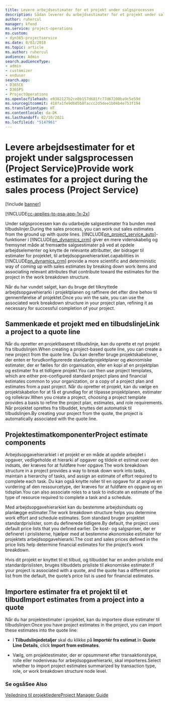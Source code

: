 ```yaml
---
title: Levere arbejdsestimater for et projekt under salgsprocessen
description: Sådan leverer du arbejdsestimater for et projekt under salgsprocessen i Project Service
author: ruhercul
manager: kfend
ms.service: project-operations
ms.custom:
- dyn365-projectservice
ms.date: 8/03/2018
ms.topic: article
ms.author: ruhercul
audience: Admin
search.audienceType:
- admin
- customizer
- enduser
search.app:
- D365CE
- D365PS
- ProjectOperations
ms.openlocfilehash: e9382127b2ce0b157d681fc77d67200ba9c5e59d
ms.sourcegitcommit: 418fa1fe9d605b8faccc2d5dee1b04b4e753f194
ms.translationtype: HT
ms.contentlocale: da-DK
ms.lasthandoff: 02/10/2021
ms.locfileid: "5147961"
---
```

# <a name="provide-work-estimates-for-a-project-during-the-sales-process-project-service"></a><span data-ttu-id="26bc8-103">Levere arbejdsestimater for et projekt under salgsprocessen (Project Service)</span><span class="sxs-lookup"><span data-stu-id="26bc8-103">Provide work estimates for a project during the sales process (Project Service)</span></span>

[!include [banner](../includes/psa-now-project-operations.md)]

[!INCLUDE[cc-applies-to-psa-app-1x-2x](../includes/cc-applies-to-psa-app-1x-2x.md)]

<span data-ttu-id="26bc8-104">Under salgsprocessen kan du udarbejde salgsestimater fra bunden med tilbudslinjer.</span><span class="sxs-lookup"><span data-stu-id="26bc8-104">During the sales process, you can work out sales estimates from the ground up with quote lines.</span></span> [!INCLUDE[pn_project_service_auto](../includes/pn-project-service-auto.md)]<span data-ttu-id="26bc8-105">-funktioner i [!INCLUDE[pn_dynamics_crm](../includes/pn-dynamics-crm.md)] giver en mere videnskabelig og fremsynet måde at fremsætte salgsestimater på ved at opdele arbejdselementer og knytte de relevante attributter, der bidrager til estimater for projektet, til arbejdsopgavehierarkiet.</span><span class="sxs-lookup"><span data-stu-id="26bc8-105">capabilities in [!INCLUDE[pn_dynamics_crm](../includes/pn-dynamics-crm.md)] provide a more scientific and deterministic way of coming up with sales estimates by breaking down work items and associating relevant attributes that contribute toward the estimates for the project in the work breakdown structure.</span></span>  
  
 <span data-ttu-id="26bc8-106">Når du har vundet salget, kan du bruge det tilknyttede arbejdsopgavehierarki i projektplanen og raffinere det efter dine behov til gennemførelse af projektet.</span><span class="sxs-lookup"><span data-stu-id="26bc8-106">Once you win the sale, you can use the associated work breakdown structure in your project plan, refining it as necessary for successful completion of your project.</span></span>  
  
## <a name="link-a-project-to-a-quote-line"></a><span data-ttu-id="26bc8-107">Sammenkæde et projekt med en tilbudslinje</span><span class="sxs-lookup"><span data-stu-id="26bc8-107">Link a project to a quote line</span></span>  
 <span data-ttu-id="26bc8-108">Når du opretter en projektbaseret tilbudslinje, kan du oprette et nyt projekt fra tilbudslinjen.</span><span class="sxs-lookup"><span data-stu-id="26bc8-108">When creating a project-based quote line, you can create a new project from the quote line.</span></span> <span data-ttu-id="26bc8-109">Du kan derefter bruge projektskabeloner, der enten er forudkonfigurerede standardprojektplaner og økonomiske estimater, der er fælles for din organisation, eller en kopi af en projektplan og estimater fra et tidligere projekt.</span><span class="sxs-lookup"><span data-stu-id="26bc8-109">You can then use project templates, which are either pre-configured standard project plans and financial estimates common to your organization, or a copy of a project plan and estimates from a past project.</span></span> <span data-ttu-id="26bc8-110">Når du opretter et projekt, kan du vælge en projektskabelon for at få et grundlag for at tilpasse projektplanen, estimater og rollekrav.</span><span class="sxs-lookup"><span data-stu-id="26bc8-110">When you create a project, choosing a project template provides a basis to refine the project plan, estimates, and role requirements.</span></span> <span data-ttu-id="26bc8-111">Når projektet oprettes fra tilbuddet, knyttes det automatisk til tilbudslinjen.</span><span class="sxs-lookup"><span data-stu-id="26bc8-111">By creating your project from the quote, the project is automatically associated with the quote line.</span></span>  
  
## <a name="project-estimate-components"></a><span data-ttu-id="26bc8-112">Projektestimatkomponenter</span><span class="sxs-lookup"><span data-stu-id="26bc8-112">Project estimate components</span></span>  
 <span data-ttu-id="26bc8-113">Arbejdsopgavehierarkiet i et projekt er en måde at opdele arbejdet i opgaver, vedligeholde et hierarki af opgaver og tildele et estimat over den indsats, der kræves for at fuldføre hver opgave.</span><span class="sxs-lookup"><span data-stu-id="26bc8-113">The work breakdown structure in a project provides a way to break down work into tasks, maintain a hierarchy of tasks, and assign an estimate of effort required to complete each task.</span></span> <span data-ttu-id="26bc8-114">Du kan også knytte roller til en opgave for at angive en vurdering af den ressourcetype, der kræves for at fuldføre en opgave og en tidsplan.</span><span class="sxs-lookup"><span data-stu-id="26bc8-114">You can also associate roles to a task to indicate an estimate of the type of resource required to complete a task and a schedule.</span></span>  
  
 <span data-ttu-id="26bc8-115">Med arbejdsopgavehierarkiet kan du bestemme arbejdsindsats og planlægge estimater.</span><span class="sxs-lookup"><span data-stu-id="26bc8-115">The work breakdown structure helps you determine work effort and schedule estimates.</span></span> <span data-ttu-id="26bc8-116">Som standard bruger projektet standardprislister, som du definerede tidligere.</span><span class="sxs-lookup"><span data-stu-id="26bc8-116">By default, the project uses default price lists that you defined earlier.</span></span> <span data-ttu-id="26bc8-117">De kost- og salgspriser, der er defineret i prislisterne, hjælper med at bestemme økonomiske estimater for projektets arbejdsopgavehierarki.</span><span class="sxs-lookup"><span data-stu-id="26bc8-117">The cost and sales prices defined in the price lists help determine financial estimates for the project’s work breakdown.</span></span>  
  
 <span data-ttu-id="26bc8-118">Hvis dit projekt er knyttet til et tilbud, og tilbuddet har en anden prisliste end standardprislisten, bruges tilbuddets prisliste til økonomiske estimater.</span><span class="sxs-lookup"><span data-stu-id="26bc8-118">If your project is associated with a quote, and the quote has a different price list from the default, the quote’s price list is used for financial estimates.</span></span>  
  
## <a name="import-estimates-from-a-project-into-a-quote"></a><span data-ttu-id="26bc8-119">Importere estimater fra et projekt til et tilbud</span><span class="sxs-lookup"><span data-stu-id="26bc8-119">Import estimates from a project into a quote</span></span>  
 <span data-ttu-id="26bc8-120">Når du har projektestimater i projektet, kan du importere disse estimater til tilbudslinjen:</span><span class="sxs-lookup"><span data-stu-id="26bc8-120">Once you have project estimates in the project, you can import these estimates into the quote line:</span></span>  
  
-   <span data-ttu-id="26bc8-121">I **Tilbudslinjedetaljer** skal du klikke på **Importér fra estimat**.</span><span class="sxs-lookup"><span data-stu-id="26bc8-121">In **Quote Line Details**, click **Import from estimates**.</span></span> 

-   <span data-ttu-id="26bc8-122">Vælg, om projektestimater, der er opsummeret efter transaktionstype, rolle eller nodeniveau for arbejdsopgavehierarki, skal importeres.</span><span class="sxs-lookup"><span data-stu-id="26bc8-122">Select whether to import project estimates summarized by transaction type, role, or work breakdown structure node level.</span></span>  
  
### <a name="see-also"></a><span data-ttu-id="26bc8-123">Se også</span><span class="sxs-lookup"><span data-stu-id="26bc8-123">See Also</span></span>  
 [<span data-ttu-id="26bc8-124">Vejledning til projektledere</span><span class="sxs-lookup"><span data-stu-id="26bc8-124">Project Manager Guide</span></span>](../psa/project-manager-guide.md)

